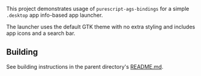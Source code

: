 This project demonstrates usage of `purescript-ags-bindings` for a simple `.desktop` app info-based app launcher.

The launcher uses the default GTK theme with no extra styling and includes app icons and a search bar.

## Building

See building instructions in the parent directory's [README.md](../README.md).

